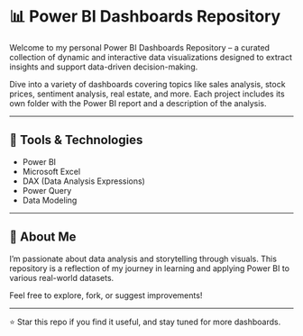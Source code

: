 # 📊 Power BI Dashboards Repository

Welcome to my personal Power BI Dashboards Repository – a curated collection of dynamic and interactive data visualizations designed to extract insights and support data-driven decision-making.

Dive into a variety of dashboards covering topics like sales analysis, stock prices, sentiment analysis, real estate, and more. Each project includes its own folder with the Power BI report and a description of the analysis.

---


## 🚀 Tools & Technologies

- Power BI  
- Microsoft Excel  
- DAX (Data Analysis Expressions)  
- Power Query  
- Data Modeling  

---

## 📌 About Me

I’m passionate about data analysis and storytelling through visuals. This repository is a reflection of my journey in learning and applying Power BI to various real-world datasets.

Feel free to explore, fork, or suggest improvements!

---

⭐ Star this repo if you find it useful, and stay tuned for more dashboards.
